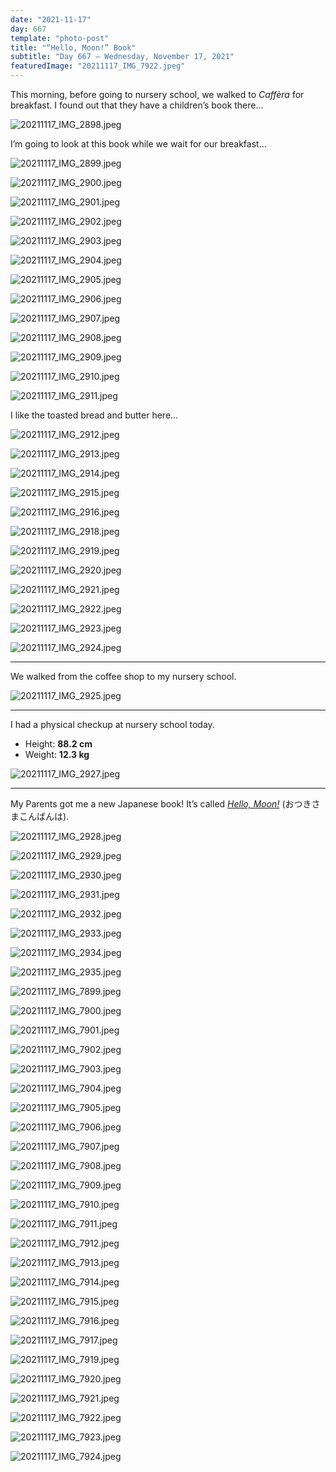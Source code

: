 ```yaml
---
date: "2021-11-17"
day: 667
template: "photo-post"
title: "“Hello, Moon!” Book"
subtitle: "Day 667 – Wednesday, November 17, 2021"
featuredImage: "20211117_IMG_7922.jpeg"
---
```


This morning, before going to nursery school, we walked to _Caffèra_ for breakfast. I found out that they have a children’s book there…

![20211117_IMG_2898.jpeg](20211117_IMG_2898.jpeg)

I’m going to look at this book while we wait for our breakfast…

![20211117_IMG_2899.jpeg](20211117_IMG_2899.jpeg)

![20211117_IMG_2900.jpeg](20211117_IMG_2900.jpeg)

![20211117_IMG_2901.jpeg](20211117_IMG_2901.jpeg)

![20211117_IMG_2902.jpeg](20211117_IMG_2902.jpeg)

![20211117_IMG_2903.jpeg](20211117_IMG_2903.jpeg)

![20211117_IMG_2904.jpeg](20211117_IMG_2904.jpeg)

![20211117_IMG_2905.jpeg](20211117_IMG_2905.jpeg)

![20211117_IMG_2906.jpeg](20211117_IMG_2906.jpeg)

![20211117_IMG_2907.jpeg](20211117_IMG_2907.jpeg)

![20211117_IMG_2908.jpeg](20211117_IMG_2908.jpeg)

![20211117_IMG_2909.jpeg](20211117_IMG_2909.jpeg)

![20211117_IMG_2910.jpeg](20211117_IMG_2910.jpeg)

![20211117_IMG_2911.jpeg](20211117_IMG_2911.jpeg)

I like the toasted bread and butter here…

![20211117_IMG_2912.jpeg](20211117_IMG_2912.jpeg)

![20211117_IMG_2913.jpeg](20211117_IMG_2913.jpeg)

![20211117_IMG_2914.jpeg](20211117_IMG_2914.jpeg)

![20211117_IMG_2915.jpeg](20211117_IMG_2915.jpeg)

![20211117_IMG_2916.jpeg](20211117_IMG_2916.jpeg)

![20211117_IMG_2918.jpeg](20211117_IMG_2918.jpeg)

![20211117_IMG_2919.jpeg](20211117_IMG_2919.jpeg)

![20211117_IMG_2920.jpeg](20211117_IMG_2920.jpeg)

![20211117_IMG_2921.jpeg](20211117_IMG_2921.jpeg)

![20211117_IMG_2922.jpeg](20211117_IMG_2922.jpeg)

![20211117_IMG_2923.jpeg](20211117_IMG_2923.jpeg)

![20211117_IMG_2924.jpeg](20211117_IMG_2924.jpeg)

<hr />

We walked from the coffee shop to my nursery school.

![20211117_IMG_2925.jpeg](20211117_IMG_2925.jpeg)

<hr />

I had a physical checkup at nursery school today.

- Height: **88.2 cm**
- Weight: **12.3 kg**

![20211117_IMG_2927.jpeg](20211117_IMG_2927.jpeg)

<hr />

My Parents got me a new Japanese book! It’s called _<a href="https://www.ehonnavi.net/ehon/52/%E3%81%8A%E3%81%A4%E3%81%8D%E3%81%95%E3%81%BE%E3%81%93%E3%82%93%E3%81%B0%E3%82%93%E3%81%AF/">Hello, Moon!</a>_ (おつきさまこんばんは).

![20211117_IMG_2928.jpeg](20211117_IMG_2928.jpeg)

![20211117_IMG_2929.jpeg](20211117_IMG_2929.jpeg)

![20211117_IMG_2930.jpeg](20211117_IMG_2930.jpeg)

![20211117_IMG_2931.jpeg](20211117_IMG_2931.jpeg)

![20211117_IMG_2932.jpeg](20211117_IMG_2932.jpeg)

![20211117_IMG_2933.jpeg](20211117_IMG_2933.jpeg)

![20211117_IMG_2934.jpeg](20211117_IMG_2934.jpeg)

![20211117_IMG_2935.jpeg](20211117_IMG_2935.jpeg)

![20211117_IMG_7899.jpeg](20211117_IMG_7899.jpeg)

![20211117_IMG_7900.jpeg](20211117_IMG_7900.jpeg)

![20211117_IMG_7901.jpeg](20211117_IMG_7901.jpeg)

![20211117_IMG_7902.jpeg](20211117_IMG_7902.jpeg)

![20211117_IMG_7903.jpeg](20211117_IMG_7903.jpeg)

![20211117_IMG_7904.jpeg](20211117_IMG_7904.jpeg)

![20211117_IMG_7905.jpeg](20211117_IMG_7905.jpeg)

![20211117_IMG_7906.jpeg](20211117_IMG_7906.jpeg)

![20211117_IMG_7907.jpeg](20211117_IMG_7907.jpeg)

![20211117_IMG_7908.jpeg](20211117_IMG_7908.jpeg)

![20211117_IMG_7909.jpeg](20211117_IMG_7909.jpeg)

![20211117_IMG_7910.jpeg](20211117_IMG_7910.jpeg)

![20211117_IMG_7911.jpeg](20211117_IMG_7911.jpeg)

![20211117_IMG_7912.jpeg](20211117_IMG_7912.jpeg)

![20211117_IMG_7913.jpeg](20211117_IMG_7913.jpeg)

![20211117_IMG_7914.jpeg](20211117_IMG_7914.jpeg)

![20211117_IMG_7915.jpeg](20211117_IMG_7915.jpeg)

![20211117_IMG_7916.jpeg](20211117_IMG_7916.jpeg)

![20211117_IMG_7917.jpeg](20211117_IMG_7917.jpeg)

![20211117_IMG_7919.jpeg](20211117_IMG_7919.jpeg)

![20211117_IMG_7920.jpeg](20211117_IMG_7920.jpeg)

![20211117_IMG_7921.jpeg](20211117_IMG_7921.jpeg)

![20211117_IMG_7922.jpeg](20211117_IMG_7922.jpeg)

![20211117_IMG_7923.jpeg](20211117_IMG_7923.jpeg)

![20211117_IMG_7924.jpeg](20211117_IMG_7924.jpeg)
